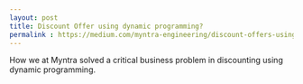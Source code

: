 ```yaml
---
layout: post
title: Discount Offer using dynamic programming?
permalink : https://medium.com/myntra-engineering/discount-offers-using-dynamic-programming-ba383098c628
---
```


How we at Myntra solved a critical business problem in discounting using dynamic programming.